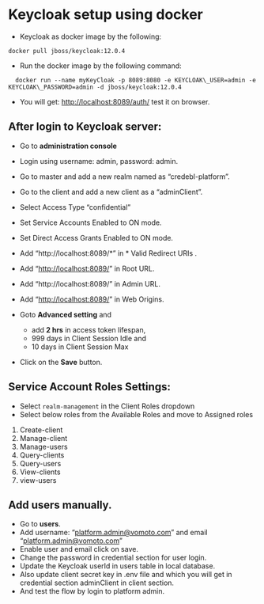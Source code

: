 ﻿---
sidebar_position: 1
---

# Keycloak setup using docker
- <a name="_heading=h.30j0zll"></a>Keycloak as docker image by the following:

```
docker pull jboss/keycloak:12.0.4
```
- <a name="_heading=h.1fob9te"></a>Run the docker image by the following command:

```
  docker run --name myKeyCloak -p 8089:8080 -e KEYCLOAK\_USER=admin -e KEYCLOAK\_PASSWORD=admin -d jboss/keycloak:12.0.4 
```

- You will get: <http://localhost:8089/auth/> test it on browser.

## <a name="_heading=h.3znysh7"></a>After login to Keycloak server:
  - Go to **administration console**
  - Login using username: admin,  password: admin.
  - Go to master and add a new realm named as “credebl-platform”.
  - Go to the client and add a new client as a “adminClient”.
  - Select Access Type “confidential”
  - Set Service Accounts Enabled to ON mode.
  - Set Direct Access Grants Enabled to ON mode.
  - Add “http://localhost:8089/\*” in \* Valid Redirect URIs .
  - Add “<http://localhost:8089/>” in Root URL.
  - Add “http://localhost:8089/” in Admin URL.
  - Add “<http://localhost:8089/>” in Web Origins.

  - Goto **Advanced setting** and 
    - add **2 hrs** in access token lifespan, 
    - 999 days in Client Session Idle and 
    - 10 days in Client Session Max


- Click on the **Save** button.


## <a name="_heading=h.m023c4x7hdho"></a>Service Account Roles Settings:

- Select `realm-management` in the Client Roles dropdown
- Select below roles from the Available Roles and move to Assigned roles
1. Create-client
1. Manage-client
1. Manage-users
1. Query-clients
1. Query-users
1. View-clients
1. view-users

## <a name="_heading=h.2dz0ul9wmuyq"></a>Add users manually.

- Go to **users**.
- Add username: “<platform.admin@vomoto.com>” and email “<platform.admin@vomoto.com>”
- Enable user and email click on save.
- Change the password in credential section for user login.
- Update the Keycloak userId in users table in local database.
- Also update client secret key in .env file and which you will get in credential section adminClient in client section.
- And test the flow by login to platform admin.




